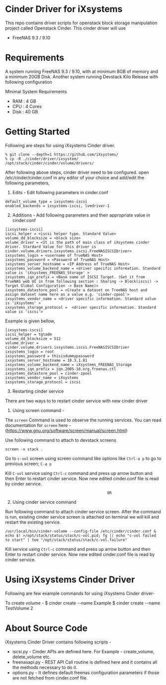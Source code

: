 Cinder Driver for iXsystems
===========

This repo contains driver scripts for openstack block storage manipulation project called Openstack Cinder. This cinder driver will use

* FreeNAS 9.3 / 9.10


Requirements 
===========
A system running FreeNAS 9.3 / 9.10, with at minimum 8GB of memory and a minimum 20GB Disk.
Another system running Devstack Kilo Release with following configuration

Minimal System Requirements
* RAM : 4 GB
* CPU : 4 Cores
* Disk : 40 GB


Getting Started
===========

Following are steps for using iXsystems Cinder driver.

```
% git clone --depth=1 https://github.com/iXsystems/
% cp -R ./cinder/driver/ixsystem/ /opt/stack/cinder/cinder/volume/drivers/
```

After following above steps, cinder driver need to be configured. open /etc/cinder/cinder.conf in any editor of your choice and add/edit the following parameters,

1. Edits - Edit following parameters in cinder.conf

```
default_volume_type = ixsystems-iscsi  
enabled_backends = ixsystems-iscsi, lvmdriver-1 
```
2. Additions - Add following parameters and their appropriate value in cinder.conf 

```
[ixsystems-iscsi]
iscsi_helper = <iscsi helper type. Standard Value>
volume_dd_blocksize = <block size>
volume_driver = <It is the path of main class of iXsystems cinder driver. Stardard Value for this driver is cinder.volume.drivers.ixsystems.iscsi.FreeNASISCSIDriver>
ixsystems_login = <username of TrueNAS Host>
ixsystems_password = <Password of TrueNAS Host>
ixsystems_server_hostname = <IP Address of TrueNAS Host>
ixsystems_volume_backend_name = <driver specific information. Standard value is 'iXsystems_FREENAS_Storage' > 
ixsystems_iqn_prefix = <Base name of ISCSI Target. (Get it from TrueNAS web UI in from following section : Sharing -> Block(iscsi) -> Target Global Configuration -> Base Name)>
ixsystems_datastore_pool = <Create a dataset on TreeNAS host and assign dataset name here as a value e.g. 'cinder-zpool'>
ixsystems_vendor_name = <driver specific information. Standard value is 'iXsystems' >
ixsystems_storage_protocol =  <driver specific information. Standard value is 'iscsi'>
```

Example is given bellow,

```
[ixsystems-iscsi]
iscsi_helper = tgtadm
volume_dd_blocksize = 512
volume_driver = cinder.volume.drivers.ixsystems.iscsi.FreeNASISCSIDriver
ixsystems_login = root
ixsystems_password = thisisdummypassword
ixsystems_server_hostname = 10.3.1.81
ixsystems_volume_backend_name = iXsystems_FREENAS_Storage
ixsystems_iqn_prefix = iqn.2005-10.org.freenas.ctl
ixsystems_datastore_pool = cinder-zpool
ixsystems_vendor_name = iXsystems
ixsystems_storage_protocol = iscsi
```


3. Restarting cinder service
 
There are two ways to to restart cinder service with new cinder driver 

1. Using screen command - 

The `screen` Command is used to observe the running services. You can read documentation for `screen` here - (https://www.gnu.org/software/screen/manual/screen.html)

Use following command to attach to devstack screens

```
screen -x stack .
```

Go to `c-vol` screen using screen command like options like `Ctrl-a p` to go to previous screen; `C-a p`
 
Kill `C-vol` service using `Ctrl-c` command and press up arrow button and then Enter to restart cinder service. Now new edited cinder.conf file is read by cinder service. 
 
                                                  OR

2. Using cinder service command

Run following command to attach cinder service screen. After the command is run, existing cinder service screen is attached on terminal we will kill and restart the existing service.  

```
/usr/local/bin/cinder-volume --config-file /etc/cinder/cinder.conf & echo $! >/opt/stack/status/stack/c-vol.pid; fg || echo "c-vol failed to start" | tee "/opt/stack/status/stack/c-vol.failure"
```
Kill service using `Ctrl-c` command and press up arrow button and then Enter to restart cinder service. Now new edited cinder.conf file is read by cinder service.
 


Using iXsystems Cinder Driver
===========

Following are few example commands for using iXsystems Cinder driver-

To create volume -
$ cinder create --name <volumeName> <volumeSizeInGB>
Example
$ cinder create --name TestVolume 2

About Source Code
=================

iXsystems Cinder Driver contains following scripts -

* iscsi.py - Cinder APIs are defined here. For Example - create_volume, delete_volume etc.
* freenasapi.py - REST API Call routine is defined here and it contains all the methods necessary to do it.
* options.py - It defines default freenas configuration parameters if those are not fetched from cinder.conf file.


